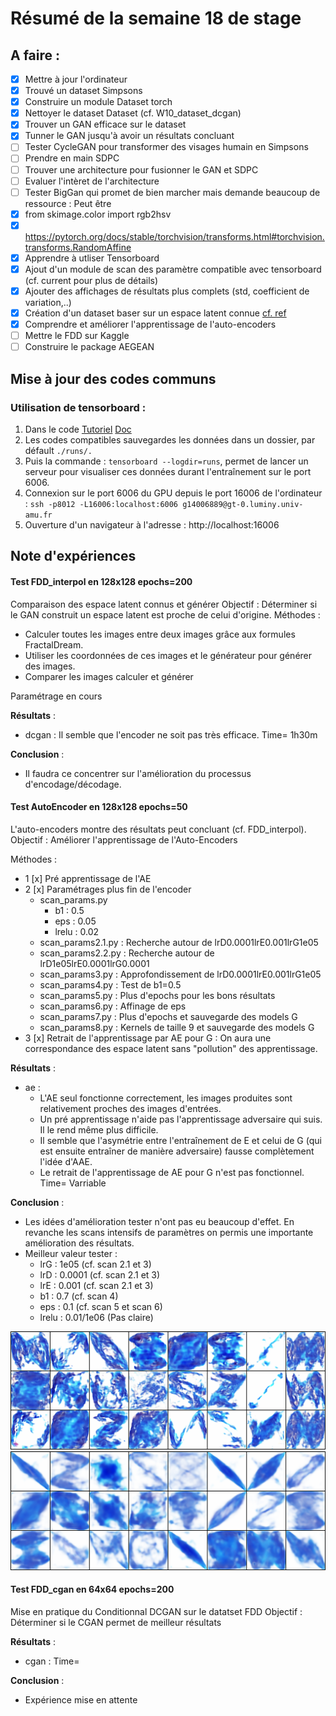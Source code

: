 # Résumé de la semaine 18 de stage


## A faire :

- [x]  Mettre à jour l'ordinateur
- [x]  Trouvé un dataset Simpsons
- [x]  Construire un module Dataset torch
- [x]  Nettoyer le dataset Dataset (cf. W10_dataset_dcgan)
- [x]  Trouver un GAN efficace sur le dataset
- [x] Tunner le GAN jusqu'à avoir un résultats concluant
- [ ] Tester CycleGAN pour transformer des visages humain en Simpsons
- [ ] Prendre en main SDPC
- [ ] Trouver une architecture pour fusionner le GAN et SDPC
- [ ] Evaluer l'intèret de l'architecture
- [ ] Tester BigGan qui promet de bien marcher mais demande beaucoup de ressource : Peut être
- [x] from skimage.color import rgb2hsv
- [x] https://pytorch.org/docs/stable/torchvision/transforms.html#torchvision.transforms.RandomAffine
- [x] Apprendre à utliser Tensorboard
- [x] Ajout d'un module de scan des paramètre compatible avec tensorboard (cf. current pour plus de détails)
- [x] Ajouter des affichages de résultats plus complets (std, coefficient de variation,..)
- [x] Création d'un dataset baser sur un espace latent connue [cf. ref](http://datashader.org/topics/strange_attractors.html)
- [x] Comprendre et améliorer l'apprentissage de l'auto-encoders 
- [ ] Mettre le FDD sur Kaggle
- [ ] Construire le package AEGEAN

## Mise à jour des codes communs

### Utilisation de tensorboard :

1. Dans le code [Tutoriel](https://www.tensorflow.org/guide/summaries_and_tensorboard) [Doc](https://pytorch.org/docs/stable/tensorboard.html)
2. Les codes compatibles sauvegardes les données dans un dossier, par défault `./runs/.`
3. Puis la commande : `tensorboard --logdir=runs`, permet de lancer un serveur pour visualiser ces données durant l'entraînement sur le port 6006.
4. Connexion sur le port 6006 du GPU depuis le port 16006 de l'ordinateur : `ssh -p8012 -L16006:localhost:6006 g14006889@gt-0.luminy.univ-amu.fr`
5. Ouverture d'un navigateur à l'adresse : http://localhost:16006

## Note d'expériences

#### Test FDD_interpol en 128x128 epochs=200
Comparaison des espace latent connus et générer
Objectif : Déterminer si le GAN construit un espace latent est proche de celui d'origine.
Méthodes : 
  - Calculer toutes les images entre deux images grâce aux formules FractalDream.
  - Utiliser les coordonnées de ces images et le générateur pour générer des images.
  - Comparer les images calculer et générer
  
Paramétrage en cours
  
__Résultats__ :
  - dcgan : Il semble que l'encoder ne soit pas très efficace.
    Time= 1h30m
		
__Conclusion__ :
  - Il faudra ce concentrer sur l'amélioration du processus d'encodage/décodage.

#### Test AutoEncoder en 128x128 epochs=50
L'auto-encoders montre des résultats peut concluant (cf. FDD_interpol).
Objectif : Améliorer l'apprentissage de l'Auto-Encoders

Méthodes :
  - 1 [x] Pré apprentissage de l'AE
  - 2 [x] Paramétrages plus fin de l'encoder 
    - scan_params.py
      - b1 : 0.5
      - eps : 0.05
      - lrelu : 0.02
    - scan_params2.1.py : Recherche autour de lrD0.0001lrE0.001lrG1e05
    - scan_params2.2.py : Recherche autour de lrD1e05lrE0.0001lrG0.0001
    - scan_params3.py : Approfondissement de lrD0.0001lrE0.001lrG1e05
    - scan_params4.py : Test de b1=0.5
    - scan_params5.py : Plus d'epochs pour les bons résultats
    - scan_params6.py  : Affinage de eps
    - scan_params7.py : Plus d'epochs et sauvegarde des models G
    - scan_params8.py : Kernels de taille 9 et sauvegarde des models G
  - 3 [x] Retrait de l'apprentissage par AE pour G : On aura une correspondance des espace latent sans "pollution" des apprentissage.
  
__Résultats__ :
  - ae : 
    - L'AE seul fonctionne correctement, les images produites sont relativement proches des images d'entrées.
    - Un pré apprentissage n'aide pas l'apprentissage adversaire qui suis. Il le rend même plus difficile.
    - Il semble que l'asymétrie entre l'entraînement de E et celui de G (qui est ensuite entraîner de manière adversaire) fausse complètement l'idée d'AAE.
    - Le retrait de l'apprentissage de AE pour G n'est pas fonctionnel. 
    Time= Varriable
		
__Conclusion__ :
  - Les idées d'amélioration tester n'ont pas eu beaucoup d'effet. En revanche les scans intensifs de paramètres on permis une importante amélioration des résultats.
  - Meilleur valeur tester :
    - lrG : 1e05 (cf. scan 2.1 et 3)
    - lrD : 0.0001 (cf. scan 2.1 et 3)
    - lrE : 0.001 (cf. scan 2.1 et 3)
    - b1 : 0.7 (cf. scan 4)
    - eps : 0.1 (cf. scan 5 et scan 6)
    - lrelu : 0.01/1e06 (Pas claire)

![W18_AutoEncoder](W18_AutoEncoder/scan8_lrelu0.01eps0.1.png "Scan8 lrelu0.01 eps0.1")
![W18_AutoEncoder](W18_AutoEncoder/scan7_lrelu0.01eps0.1.png "Scan7 lrelu0.01 eps0.1")


#### Test FDD_cgan en 64x64 epochs=200
Mise en pratique du Conditionnal DCGAN sur le datatset FDD
Objectif : Déterminer si le CGAN permet de meilleur résultats 

__Résultats__ :
  - cgan : 
    Time= 
		
__Conclusion__ :
  - Expérience mise en attente
